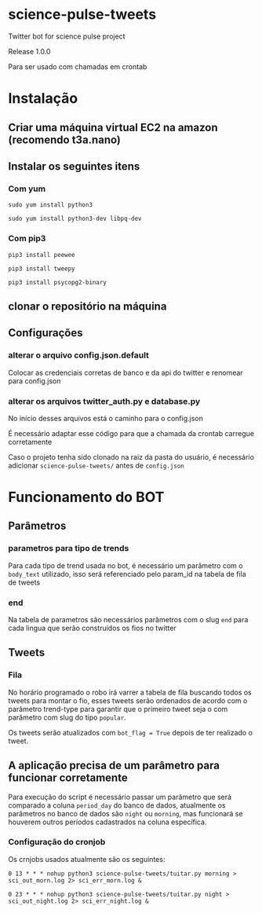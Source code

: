 # science-pulse-tweets
 Twitter bot for science pulse project

 Release 1.0.0

 Para ser usado com chamadas em crontab


# Instalação

## Criar uma máquina virtual EC2 na amazon (recomendo t3a.nano)

## Instalar os seguintes itens
### Com yum
`sudo yum install python3`

`sudo yum install python3-dev libpq-dev`


### Com pip3
`pip3 install peewee`

`pip3 install tweepy`

`pip3 install psycopg2-binary`

## clonar o repositório na máquina

## Configurações

### alterar o arquivo config.json.default

Colocar as credenciais corretas de banco e da api do twitter e renomear para config.json

### alterar os arquivos twitter_auth.py e database.py

No início desses arquivos está o caminho para o config.json

É necessário adaptar esse código para que a chamada da crontab carregue corretamente

Caso o projeto tenha sido clonado na raiz da pasta do usuário, é necessário adicionar `science-pulse-tweets/` antes de `config.json`

# Funcionamento do BOT

## Parâmetros

### parametros para tipo de trends

Para cada tipo de trend usada no bot, é necessário um parâmetro com o `body_text` utilizado, isso será referenciado pelo param_id na tabela de fila de tweets

### end

Na tabela de parametros são necessários parâmetros com o slug `end` para cada lingua que serão construídos os fios no twitter

## Tweets

### Fila

No horário programado o robo irá varrer a tabela de fila buscando todos os tweets para montar o fio, esses tweets serão ordenados de acordo com o parâmetro trend-type para garantir que o primeiro tweet seja o com parâmetro com slug do tipo `popular`.

Os tweets serão atualizados com `bot_flag = True` depois de ter realizado o tweet.

## A aplicação precisa de um parâmetro para funcionar corretamente

Para execução do script é necessário passar um parâmetro que será comparado a coluna `period_day` do banco de dados, atualmente os parâmetros no banco de dados são `night` ou `morning`, mas funcionará se houverem outros períodos cadastrados na coluna específica.

### Configuração do cronjob

Os crnjobs usados atualmente são os seguintes:

`0 13 * * * nohup python3 science-pulse-tweets/tuitar.py morning > sci_out_morn.log 2> sci_err_morn.log &`

`0 23 * * * nohup python3 science-pulse-tweets/tuitar.py night > sci_out_night.log 2> sci_err_night.log &`